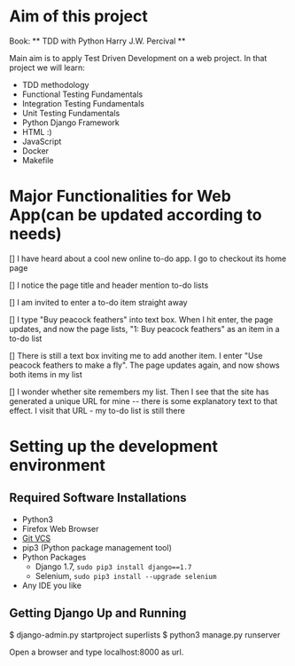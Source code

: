 # Aim of this project

Book: ** TDD with Python Harry J.W. Percival ** 

Main aim is to apply Test Driven Development on a web project. In that project we will learn: 

- TDD methodology
- Functional Testing Fundamentals
- Integration Testing Fundamentals
- Unit Testing Fundamentals
- Python Django Framework
- HTML :)
- JavaScript
- Docker
- Makefile

# Major Functionalities for Web App(can be updated according to needs)

[] I have heard about a cool new online to-do app. I go to checkout its home page

[] I notice the page title and header mention to-do lists
		
[] I am invited to enter a to-do item straight away
		
[] I type "Buy peacock feathers" into text box. When I hit enter, the page updates, and now the page lists, "1: Buy peacock feathers" as an item in a to-do list

[] There is still a text box inviting me to add another item. I enter "Use peacock feathers to make a fly". The page updates again, and now shows both items in my list

[] I wonder whether site remembers my list. Then I see that the site has generated a unique URL for mine -- there is some explanatory text to that effect. I visit that URL - my to-do list is still there

# Setting up the development environment

## Required Software Installations

- Python3
- Firefox Web Browser
- [Git VCS](http://git-scm.com)
- pip3 (Python package management tool)
- Python Packages
	- Django 1.7, `sudo pip3 install django==1.7`
	- Selenium, `sudo pip3 install --upgrade selenium`
- Any IDE you like

## Getting Django Up and Running

$ django-admin.py startproject superlists
$ python3 manage.py runserver

Open a browser and type localhost:8000 as url.